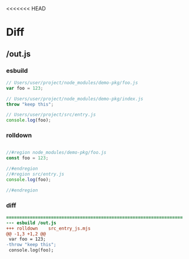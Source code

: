 <<<<<<< HEAD
# Diff
## /out.js
### esbuild
```js
// Users/user/project/node_modules/demo-pkg/foo.js
var foo = 123;

// Users/user/project/node_modules/demo-pkg/index.js
throw "keep this";

// Users/user/project/src/entry.js
console.log(foo);
```
### rolldown
```js

//#region node_modules/demo-pkg/foo.js
const foo = 123;

//#endregion
//#region src/entry.js
console.log(foo);

//#endregion

```
### diff
```diff
===================================================================
--- esbuild	/out.js
+++ rolldown	src_entry_js.mjs
@@ -1,3 +1,2 @@
 var foo = 123;
-throw "keep this";
 console.log(foo);

```